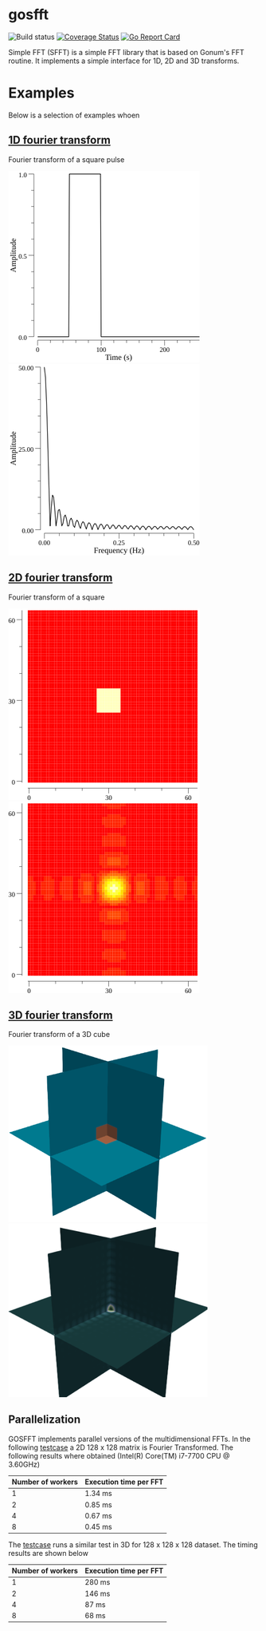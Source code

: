 # gosfft
![Build status](https://travis-ci.org/davidkleiven/gosfft.svg?branch=master)
[![Coverage Status](https://coveralls.io/repos/github/davidkleiven/gosfft/badge.svg?branch=master)](https://coveralls.io/github/davidkleiven/gosfft?branch=master)
[![Go Report Card](https://goreportcard.com/badge/github.com/davidkleiven/gosfft)](https://goreportcard.com/report/github.com/davidkleiven/gosfft)

Simple FFT (SFFT) is a simple FFT library that is based on Gonum's FFT routine. It implements a simple interface for 1D, 2D and 3D transforms.

# Examples

Below is a selection of examples whoen

## [1D fourier transform](examples/fft1d/main.go)

Fourier transform of a square pulse

![Signal 1D](figs/signal1D.png) ![Fourier Transform](figs/fft1D.png)

## [2D fourier transform](examples/fft2d/main.go)

Fourier transform of a square

![Signal 2D](figs/img.png) ![Fourier Transform](figs/fft2D.png)

## [3D fourier transform](examples/fft3d/main.go)

Fourier transform of a 3D cube

<p float="left">
    <img src="figs/img3D.png" width="400">
    <img src="figs/fft3D.png" width="400">
</p>

## Parallelization
GOSFFT implements parallel versions of the multidimensional FFTs. In the following [testcase](cmd/gosfft-time-fft2/main.go) a 
2D 128 x 128 matrix is Fourier Transformed. The following results where obtained (Intel(R) Core(TM) i7-7700 CPU @ 3.60GHz)

| Number of workers | Execution time per FFT |
| ----------------- | ---------------------- |
| 1                 | 1.34 ms                |
| 2                 | 0.85 ms                |
| 4                 | 0.67 ms                |
| 8                 | 0.45 ms                |

The [testcase](cmd/gosfft-time-fft3/main.go) runs a similar test in 3D for 128 x 128 x 128 dataset. The timing results are shown below

| Number of workers | Execution time per FFT |
| ----------------- | ---------------------- |
| 1                 | 280 ms                 |
| 2                 | 146 ms                 |
| 4                 | 87 ms                  |
| 8                 | 68 ms                  |